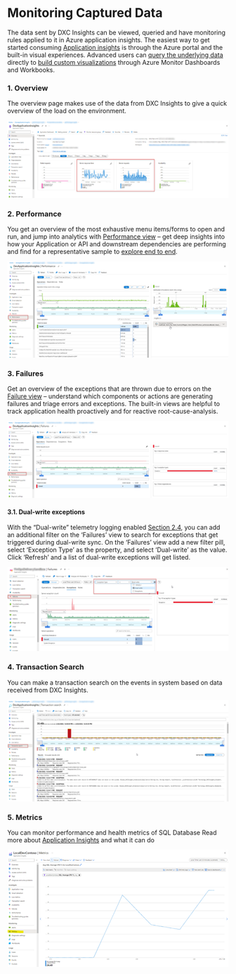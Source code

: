 # Monitoring Captured Data 

The data sent by DXC Insights can be viewed, queried and have monitoring rules applied to it in Azure application insights. The easiest way to get started consuming 
[Application insights](https://learn.microsoft.com/en-us/azure/azure-monitor/app/app-insights-overview?tabs=net#how-do-i-use-application-insights) is through the 
Azure portal and the built-in visual experiences. Advanced users can [query the underlying data](https://learn.microsoft.com/en-us/azure/azure-monitor/logs/log-query-overview)
directly to [build custom visualizations](https://learn.microsoft.com/en-us/azure/azure-monitor/app/tutorial-app-dashboards) through Azure Monitor Dashboards and 
Workbooks.

### 1. Overview
The overview page makes use of the data from DXC Insights to give a quick overview of the load on the environment.

![Overview](/DXC-INSIGHTS/IMAGES/Overview.png)

### 2. Performance
You get an overview of the most exhaustive menu items/forms to open and run, and jump into analytics with [Performance view](https://learn.microsoft.com/en-us/azure/azure-monitor/app/tutorial-performance) 
– get deep insights into how your Application or API and downstream dependencies are performing and find for a representative sample to [explore end to end](https://learn.microsoft.com/en-us/azure/azure-monitor/app/transaction-diagnostics). 

![Performance](/DXC-INSIGHTS/IMAGES/Performance.png)

### 3.	Failures
Get an overview of the exceptions that are thrown due to errors on the [Failure view](https://learn.microsoft.com/en-us/azure/azure-monitor/app/tutorial-runtime-exceptions) – understand which components or actions are generating failures and triage errors and exceptions. 
The built-in views are helpful to track application health proactively and for reactive root-cause-analysis.

![failures](/DXC-INSIGHTS/IMAGES/Failures.png)

#### 3.1. Dual-write exceptions
With the “Dual-write” telemetry logging enabled [Section 2.4](https://github.com/DXCANZProduct/DXC-Products-for-Microsoft-Business-Applications/blob/PM_edits/DXC-INSIGHTS/setup.md#4azure-application-insights-telemetry-configuration), you can add an additional filter on the ‘Failures’ view to search for exceptions that get triggered during dual-write sync. 
On the ‘Failures’ view add a new filter pill, select ‘Exception Type’ as the property, and select ‘Dual-write’ as the value. Click ‘Refresh’ and a list of dual-write exceptions will get listed.

![Dual_Write](/DXC-INSIGHTS/IMAGES/Dual_Write.png)

### 4.	Transaction Search
You can make a transaction search on the events in system based on data received from DXC Insights.

![Tranasaction.png](/DXC-INSIGHTS/IMAGES/Tranasaction.png)

### 5.	Metrics
You can monitor performance and health metrics of SQL Database
  Read more about [Application Insights](https://learn.microsoft.com/en-us/azure/azure-monitor/app/app-insights-overview?tabs=net) and what it can do

![Metrics.png](/DXC-INSIGHTS/IMAGES/Metrics.png)
